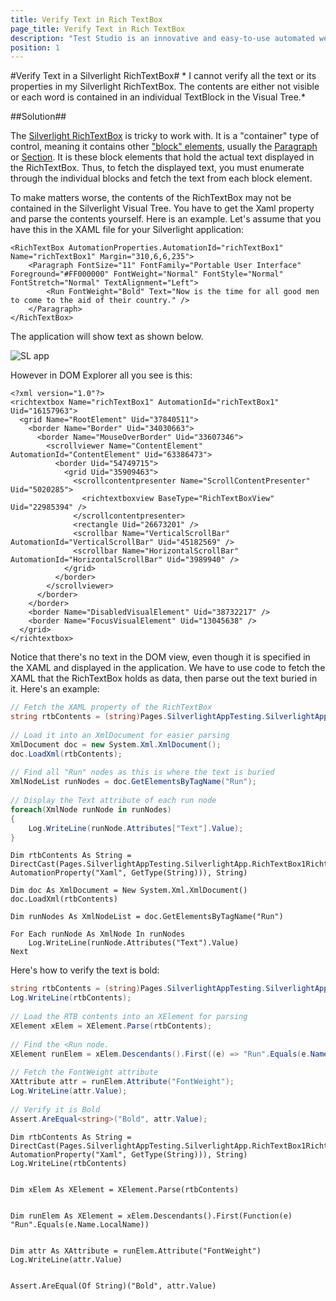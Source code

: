 ```yaml
---
title: Verify Text in Rich TextBox
page_title: Verify Text in Rich TextBox
description: "Test Studio is an innovative and easy-to-use automated web, WPF and load testing solution. Test Studio tests support essential technologies like ASP.NET AJAX, Silverlight, PHP and MVC. HTML5, Testing framework, functional testing, performance testing, load testing, exploratory testing, manual testing."
position: 1
---
```

#Verify Text in a Silverlight RichTextBox#
*
I cannot verify all the text or its properties in my Silverlight RichTextBox. The contents are either not visible or each word is contained in an individual TextBlock in the Visual Tree.*

##Solution##

The <a href="http://msdn.microsoft.com/en-us/library/system.windows.controls.richtextbox%28v=vs.95%29.aspx" target="_blank">Silverlight RichTextBox</a> is tricky to work with. It is a "container" type of control, meaning it contains other <a href="http://msdn.microsoft.com/en-us/library/system.windows.documents.block%28v=vs.95%29.aspx" target="_blank">"block" elements</a>, usually the <a href="http://msdn.microsoft.com/en-us/library/system.windows.documents.paragraph%28v=vs.95%29.aspx" target="_blank">Paragraph</a> or <a href="http://msdn.microsoft.com/en-us/library/system.windows.documents.section%28v=vs.95%29.aspx" target="_blank">Section</a>. It is these block elements that hold the actual text displayed in the RichTextBox. Thus, to fetch the displayed text, you must enumerate through the individual blocks and fetch the text from each block element.

To make matters worse, the contents of the RichTextBox may not be contained in the Silverlight Visual Tree. You have to get the Xaml property and parse the contents yourself. Here is an example. Let's assume that you have this in the XAML file for your Silverlight application:

```XAML
<RichTextBox AutomationProperties.AutomationId="richTextBox1" Name="richTextBox1" Margin="310,6,6,235">
    <Paragraph FontSize="11" FontFamily="Portable User Interface" Foreground="#FF000000" FontWeight="Normal" FontStyle="Normal" FontStretch="Normal" TextAlignment="Left">
        <Run FontWeight="Bold" Text="Now is the time for all good men to come to the aid of their country." />
    </Paragraph>
</RichTextBox>
```


The application will show text as shown below.

![SL app][1]

However in DOM Explorer all you see is this:

```XAML
<?xml version="1.0"?>
<richtextbox Name="richTextBox1" AutomationId="richTextBox1" Uid="16157963">
  <grid Name="RootElement" Uid="37840511">
    <border Name="Border" Uid="34030663">
      <border Name="MouseOverBorder" Uid="33607346">
        <scrollviewer Name="ContentElement" AutomationId="ContentElement" Uid="63386473">
          <border Uid="54749715">
            <grid Uid="35909463">
              <scrollcontentpresenter Name="ScrollContentPresenter" Uid="5020285">
                <richtextboxview BaseType="RichTextBoxView" Uid="22985394" />
              </scrollcontentpresenter>
              <rectangle Uid="26673201" />
              <scrollbar Name="VerticalScrollBar" AutomationId="VerticalScrollBar" Uid="45182569" />
              <scrollbar Name="HorizontalScrollBar" AutomationId="HorizontalScrollBar" Uid="3989940" />
            </grid>
          </border>
        </scrollviewer>
      </border>
    </border>
    <border Name="DisabledVisualElement" Uid="38732217" />
    <border Name="FocusVisualElement" Uid="13045638" />
  </grid>
</richtextbox>
```

Notice that there's no text in the DOM view, even though it is specified in the XAML and displayed in the application. We have to use code to fetch the XAML that the RichTextBox holds as data, then parse out the text buried in it. Here's an example:

```C#
// Fetch the XAML property of the RichTextBox
string rtbContents = (string)Pages.SilverlightAppTesting.SilverlightApp.RichTextBox1Richtextbox.GetProperty(new AutomationProperty("Xaml", typeof(string)));
 
// Load it into an XmlDocument for easier parsing
XmlDocument doc = new System.Xml.XmlDocument();
doc.LoadXml(rtbContents);
 
// Find all "Run" nodes as this is where the text is buried
XmlNodeList runNodes = doc.GetElementsByTagName("Run");
 
// Display the Text attribute of each run node
foreach(XmlNode runNode in runNodes)
{
    Log.WriteLine(runNode.Attributes["Text"].Value);
}
```

```VB
Dim rtbContents As String = DirectCast(Pages.SilverlightAppTesting.SilverlightApp.RichTextBox1Richtextbox.GetProperty(New AutomationProperty("Xaml", GetType(String))), String)
  
Dim doc As XmlDocument = New System.Xml.XmlDocument()
doc.LoadXml(rtbContents)
  
Dim runNodes As XmlNodeList = doc.GetElementsByTagName("Run")
  
For Each runNode As XmlNode In runNodes
    Log.WriteLine(runNode.Attributes("Text").Value)
Next
```

Here's how to verify the text is bold:

```C#
string rtbContents = (string)Pages.SilverlightAppTesting.SilverlightApp.RichTextBox1Richtextbox.GetProperty(new AutomationProperty("Xaml", typeof(string)));
Log.WriteLine(rtbContents);
  
// Load the RTB contents into an XElement for parsing
XElement xElem = XElement.Parse(rtbContents);
 
// Find the <Run node.
XElement runElem = xElem.Descendants().First((e) => "Run".Equals(e.Name.LocalName));
 
// Fetch the FontWeight attribute
XAttribute attr = runElem.Attribute("FontWeight");
Log.WriteLine(attr.Value);
 
// Verify it is Bold
Assert.AreEqual<string>("Bold", attr.Value);
```

```VB
Dim rtbContents As String = DirectCast(Pages.SilverlightAppTesting.SilverlightApp.RichTextBox1Richtextbox.GetProperty(New AutomationProperty("Xaml", GetType(String))), String)
Log.WriteLine(rtbContents)
  

Dim xElem As XElement = XElement.Parse(rtbContents)
  

Dim runElem As XElement = xElem.Descendants().First(Function(e) "Run".Equals(e.Name.LocalName))
  

Dim attr As XAttribute = runElem.Attribute("FontWeight")
Log.WriteLine(attr.Value)
  

Assert.AreEqual(Of String)("Bold", attr.Value)
```

[1]: /img/advanced-topics/coded-samples/silverlight/verify-text-in-rich-textbox/fig1.png
